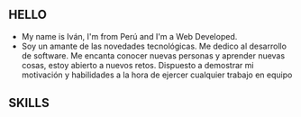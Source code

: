 ## HELLO

* My name is Iván, I'm from Perú and I'm a Web Developed.
* Soy un amante de las novedades tecnológicas. Me dedico al desarrollo de software.
Me encanta conocer nuevas personas y aprender nuevas cosas, estoy abierto a nuevos retos. Dispuesto a demostrar mi motivación y habilidades a la hora de ejercer cualquier trabajo en equipo

## SKILLS


